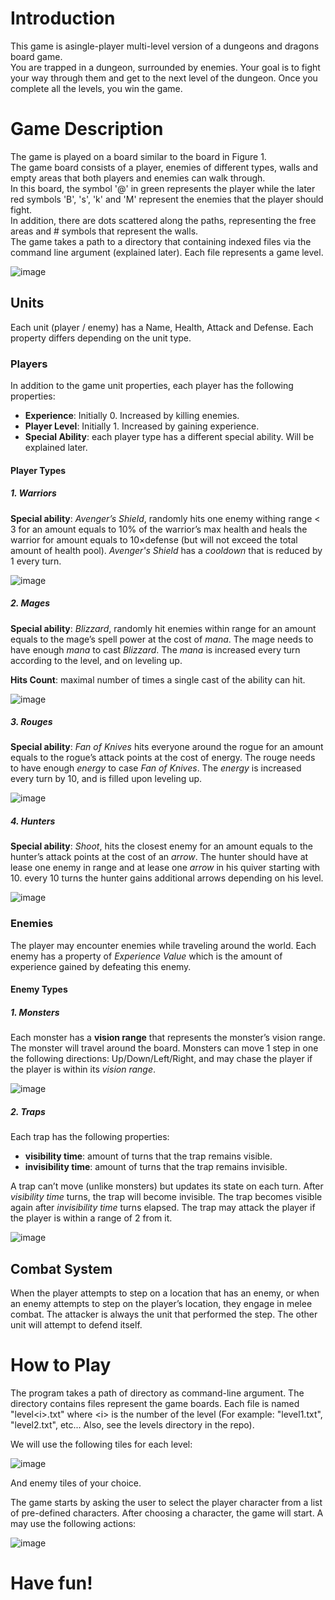 # Introduction
This game is asingle-player multi-level version of a dungeons and dragons board game.
<br />
You are trapped in a dungeon, surrounded by enemies. Your goal is to fight your way through them and get to the next level of the dungeon. Once you complete all the levels, you win the game.

# Game Description
The game is played on a board similar to the board in Figure 1. 
<br />
The game board consists of a player, enemies of different types, walls and empty areas that both players and enemies can walk through.
<br />
In this board, the symbol '@' in green represents the player while the later red symbols 'B', 's', 'k' and 'M' represent the enemies that the player should fight. 
<br />
In addition, there are dots scattered along the paths, representing the free areas and # symbols that represent the walls. 
<br />
The game takes a path to a directory that containing indexed files via the command line argument (explained later). Each file represents a game level.

![image](https://user-images.githubusercontent.com/102467192/209524647-0c9ddeed-0568-4495-aa2e-b2170eef7a15.png)

## Units
Each unit (player / enemy) has a Name, Health, Attack and Defense. Each property differs depending on the unit type.

### Players
In addition to the game unit properties, each player has the following properties:
* **Experience**: Initially 0. Increased by killing enemies.
* **Player Level**: Initially 1. Increased by gaining experience.
* **Special Ability**: each player type has a different special ability. Will be explained later.

#### Player Types

##### 1. Warriors
**Special ability**: *Avenger’s Shield*, randomly hits one enemy withing range < 3 for an amount equals to 10% of the warrior’s max health and heals the warrior for amount equals to 10×defense (but will not exceed the total amount of health pool). *Avenger's Shield* has a *cooldown* that is reduced by 1 every turn.

![image](https://user-images.githubusercontent.com/102467192/209530403-59bca9e3-d189-483f-8252-ec88b61e06e9.png)

##### 2. Mages
**Special ability**: *Blizzard*, randomly hit enemies within range for an amount equals to the mage’s spell power at the cost of *mana*. The mage needs to have enough *mana* to cast *Blizzard*. The *mana* is increased every turn according to the level, and on leveling up.

**Hits Count**: maximal number of times a single cast of the ability can hit.

![image](https://user-images.githubusercontent.com/102467192/209530514-de71bdbd-8f7f-4e92-9aa6-9bfd12accf3b.png)

##### 3. Rouges
**Special ability**: *Fan of Knives* hits everyone around the rogue for an amount equals to the rogue’s attack points at the cost of energy. The rouge needs to have enough *energy* to case *Fan of Knives*. The *energy* is increased every turn by 10, and is filled upon leveling up.

![image](https://user-images.githubusercontent.com/102467192/209530620-c53da040-b040-4654-9f58-81bb64a50d9e.png)

##### 4. Hunters
**Special ability**: *Shoot*, hits the closest enemy for an amount equals to the hunter’s attack points at the cost of an *arrow*. The hunter should have at lease one enemy in range and at lease one *arrow* in his quiver starting with 10. every 10 turns the hunter gains additional arrows depending on his level.

![image](https://user-images.githubusercontent.com/102467192/209530277-cab099a8-6300-4912-be68-5fa505f65b74.png)

### Enemies
The player may encounter enemies while traveling around the world. Each enemy has a property of *Experience Value* which is the amount of experience gained by defeating this enemy.

#### Enemy Types

##### 1. Monsters
Each monster has a **vision range** that represents the monster’s vision range.
<br />
The monster will travel around the board. Monsters can move 1 step in one the following directions: Up/Down/Left/Right, and may chase the player if the player is within its *vision range*.

![image](https://user-images.githubusercontent.com/102467192/209529346-abd22410-6bb0-44fe-99ff-a100a2573b2b.png)

##### 2. Traps
Each trap has the following properties:
* **visibility time**: amount of turns that the trap remains visible.
* **invisibility time**: amount of turns that the trap remains invisible.

A trap can’t move (unlike monsters) but updates its state on each turn. After *visibility time* turns, the trap will become invisible. The trap becomes visible again after *invisibility time* turns elapsed. The trap may attack the player if the player is within a range of 2 from it.

![image](https://user-images.githubusercontent.com/102467192/209529430-5a50d074-2b69-4361-88eb-cfd830348ade.png)

## Combat System
When the player attempts to step on a location that has an enemy, or when an enemy attempts to step on the player’s location, they engage in melee combat.
The attacker is always the unit that performed the step. The other unit will attempt to defend itself.

# How to Play
The program takes a path of directory as command-line argument. The directory contains files represent the game boards. Each file is named "level\<i\>.txt" where \<i\> is the number of the level (For example: "level1.txt", "level2.txt", etc... Also, see the levels directory in the repo).

We will use the following tiles for each level:
  
![image](https://user-images.githubusercontent.com/102467192/209529137-932fe979-73c0-45e4-98d5-8a0e9e4dafa5.png)
  
And enemy tiles of your choice.

The game starts by asking the user to select the player character from a list of pre-defined characters. After choosing a character, the game will start.
A may use the following actions:

![image](https://user-images.githubusercontent.com/102467192/209528815-5815c438-5014-4090-9dba-b67b22a66fe3.png)

# Have fun!
